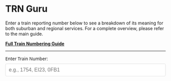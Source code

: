 # TRN Guru

Enter a train reporting number below to see a breakdown of its meaning for both suburban and regional services. For a complete overview, please refer to the main guide.

**[Full Train Numbering Guide](../../Train-Spotting/Train-Numbering-Guide.md)**

---


<div id="runguru-container">
    <div class="input-group">
        <label for="trainNumber">Enter Train Number:</label>
        <input type="text" id="trainNumber" placeholder="e.g., 1754, EI23, 0FB1" maxlength="6" autocomplete="off">
    </div>
    <div id="results" class="results"></div>
</div>

<style>
#runguru-container {
    max-width: 800px;
    margin: 0 auto;
    font-family: system-ui, -apple-system, sans-serif;
}

.input-group {
    margin-bottom: 16px;
}

label {
    display: block;
    margin-bottom: 6px;
    font-weight: 500;
}

input {
    width: 100%;
    padding: 10px;
    font-size: 16px;
    border: 1px solid #ddd;
    border-radius: 4px;
}

input:focus {
    outline: none;
    border-color: #007acc;
}

.results {
    display: none;
}

.results.show {
    display: block;
}

.result-section {
    border: 1px solid #e0e0e0;
    padding: 12px;
    margin-bottom: 12px;
    border-radius: 4px;
}

.result-section h2 {
    margin: 0 0 10px 0;
    font-size: 16px;
    color: #333;
}

.result-item {
    margin-bottom: 10px;
    padding: 6px;
    background: #f9f9f9;
    border-radius: 3px;
}

.result-item:last-child {
    margin-bottom: 0;
}

.char-label {
    font-weight: 600;
    margin-bottom: 3px;
    display: block;
}

.char-value {
    color: #555;
    line-height: 1.4;
}

.highlight {
    background: #e3f2fd;
    padding: 1px 3px;
    border-radius: 2px;
    font-family: monospace;
}

.error {
    background: #ffebee;
    color: #c62828;
    padding: 10px;
    border-radius: 4px;
    border-left: 4px solid #f44336;
}

.warning {
    background: #fff3e0;
    color: #ef6c00;
    padding: 6px;
    border-radius: 3px;
    margin-top: 6px;
    font-size: 14px;
}

.multiple-options {
    margin-top: 6px;
}

.option {
    padding: 3px 0;
    border-bottom: 1px dashed #ddd;
}

.option:last-child {
    border-bottom: none;
}

.option::before {
    content: "• ";
    color: #666;
}

.special-pattern {
    background: #e8f5e8;
    border-left: 4px solid #4caf50;
}

.train-number-display {
    text-align: center;
    font-size: 20px;
    font-weight: 700;
    color: #333;
    margin: 12px 0;
    font-family: monospace;
}
</style>

<script>
const trainData = {
  "seqElectric": {
    "firstChar": {
      "1": "6 car SMU in revenue service",
      "2": "6 car SMU non-revenue service",
      "A": "6 car IMU non-revenue service",
      "B": "3 car IMU non-revenue service",
      "C": "3 car SMU non-revenue service",
      "D": "NGR train in revenue service",
      "E": "NGR non-revenue service",
      "J": "3 car SMU in revenue service",
      "T": "6 car IMU in revenue service",
      "U": "3 car IMU in revenue service",
      "W": "Unknown. Possibly train equipped w/ L2 ETCS non-revenue service or test train",
      "X": "Train equipped w/ L2 ETCS in revenue service"
    },
    "secondChar": {
      "0": "Electric Train Balloon; Bowen Hills or electric Train Shed South via Roma Street; Mayne area",
      "1": "Dakabin - Caboolture",
      "4": "Yandina - Gympie North",
      "5": "Riverview - Ipswich",
      "6": "Thomas Street - Rosewood",
      "7": "Trinder Park - Beenleigh",
      "8": "Lota - Cleveland",
      "9": "Roma Street; ETS turnback via main lines",
      "A": "Bindha - Banyo Yard - Shorncliffe",
      "B": "Clayfield - Doomben / Pinkenba",
      "C": "Corinda via South Brisbane; From Corinda to Yeerongpilly",
      "D": "Milton - Redbank",
      "E": "Windsor - Ferny Grove",
      "F": "Various destinations as determined by Control (0-79 Brisbane District, 80-89 Rockhampton District, 90-99 Townsville District)",
      "G": "Ormeau - Varsity Lakes",
      "K": "Richlands - Springfield Central",
      "L": "Elimbah - Nambour",
      "M": "Electric Train Shed via Bowen Hills; Electric Balloon and suburban lines",
      "N": "Exhibition via Brisbane Central",
      "P": "International - Domestic (Airport)",
      "R": "Roma Street; Electric Train Shed South via Suburban Lines",
      "S": "South Brisbane - Park Road",
      "U": "Wulkuraka NGR Maintenance Facility",
      "V": "Dutton Park - Kuraby",
      "W": "Albion - Northgate",
      "X": "Exhibition Direct",
      "Y": "Virginia - Kippa-Ring",
      "Z": "Exhibition"
    },
    "thirdChar": {
      "0": "Standard running (all stations for suburban lines; all-day express patterns for interurban lines)",
      "1": "Standard running (all stations for suburban lines; all-day express patterns for interurban lines)",
      "2": "Standard running (all stations for suburban lines; all-day express patterns for interurban lines)",
      "3": "Standard running (all stations for suburban lines; all-day express patterns for interurban lines)",
      "4": "Standard running (all stations for suburban lines; all-day express patterns for interurban lines)",
      "5": "Standard running (all stations for suburban lines; all-day express patterns for interurban lines)",
      "6": "Standard running (all stations for suburban lines; all-day express patterns for interurban lines)",
      "7": "Standard running (all stations for suburban lines; all-day express patterns for interurban lines)",
      "8": "Standard running (all stations for suburban lines; all-day express patterns for interurban lines)",
      "9": "Standard running (all stations for suburban lines; all-day express patterns for interurban lines)",
      "T": "AM express running as per standard pattern (Ipswich, Rosewood, Cleveland only)",
      "U": "AM express running as per standard pattern (Ipswich, Rosewood, Cleveland only)",
      "V": "AM express running as per standard pattern (Ipswich, Rosewood, Cleveland only)",
      "X": "PM express running as per standard pattern (Ipswich, Rosewood, Cleveland only)",
      "Y": "PM express running as per standard pattern (Ipswich, Rosewood, Cleveland only)",
      "Z": "PM express running as per standard pattern (Ipswich, Rosewood, Cleveland only)",
      "M": "PM peak only; Short-finishing PM peak services (Cleveland, Beenleigh lines)",
      "N": "PM peak only; Short-finishing PM peak services (Cleveland, Beenleigh lines)",
      "P": "School train (may be cancelled during school holidays)",
      "A": "Continuation of numerals (10th position)",
      "B": "Continuation of numerals (11th position)",
      "C": "Continuation of numerals (12th position)"
    },
    "fourthChar": {
      "even": "Service concludes travelling in the 'Up' direction",
      "odd": "Service concludes travelling in the 'Down' direction"
    },
    "specialPatterns": {
      "xDYn": "Via South Brisbane to Darra",
      "x5Yn": "Via South Brisbane to Ipswich",
      "xxTn": "Extra service for special events etc.",
      "xFXn": "Exhibition Circular Services"
    }
  },
  "regional": {
    "firstChar": {
      "0": "Diesel-hauled Infrastructure Work Train",
      "3": "Diesel-hauled passenger train (max 80km/h)",
      "4": "Diesel-hauled empty coaches",
      "5": "Railmotor in revenue service",
      "6": "Diesel-hauled freight train (max 80km/h)",
      "7": "Diesel-hauled freight train (max 60km/h)",
      "8": "Diesel-hauled freight train (max 100km/h)",
      "9": "Aurizon Diesel-hauled coal or mineral train",
      "A": "Electric-hauled passenger train (max 100km/h)",
      "B": ["BMA Over-Length Electric-hauled coal or mineral train", "Electric-hauled empty coaches"],
      "C": ["Electric-hauled freight train (max 80km/h)", "Pacific National Over-Length Electric-hauled coal or mineral train"],
      "D": "Electric-hauled freight train (max 60km/h)",
      "E": "Aurizon Electric-hauled coal or mineral train",
      "F": "Electric-hauled freight train (max 100km/h)",
      "G": "Electric light engine",
      "H": "Electric-hauled departmental/test train",
      "J": "JMA Rail Electric-hauled coal or mineral train",
      "K": "Standard Gauge train",
      "L": "Diesel light engine(s)",
      "M": ["Pacific National Diesel-hauled coal or mineral train", "Steam-hauled passenger train"],
      "N": "Non-revenue railmotor",
      "P": "Diesel-hauled passenger train (max 100km/h)",
      "Q": "Electric Tilt Train (empty or revenue service)",
      "R": ["Pacific National Over-Length Diesel-hauled coal or mineral train", "Steam light engine or empty cars"],
      "S": "Diesel yard shunt engine",
      "T": "Aurizon Over-Length Electric-hauled coal or mineral train",
      "U": "Pacific National Diesel-hauled coal or mineral train",
      "V": "Diesel Tilt Train (empty or revenue service)",
      "Y": "Freight hauled by a 2800 class locomotive",
      "Z": "On-track Machine / Hirail Vehicle"
    },
    "secondChar": {
      "coalMineral": {
        "1": "Saraji mine (Mackay Coal System)",
        "2": "Goonyella (Mackay Coal System)",
        "3": "Peak Downs (Mackay Coal System)",
        "4": "Norwich Park (Mackay Coal System)",
        "5": "German Creek (Mackay Coal System)",
        "6": "Oaky Creek (Mackay Coal System)",
        "7": "Blair Athol (Mackay Coal System)",
        "8": "Riverside (Mackay Coal System)",
        "9": "North Goonyella (Mackay Coal System)",
        "A": "Abbott Point (Bowen Coal System)",
        "B": ["Curragh (Gladstone)", "Box Flat (Brisbane)", "Sonoma Mine (Newlands)"],
        "C": "Yongala (Gladstone Coal System)",
        "D": "Callemondah (Gladstone Coal System)",
        "E": ["East End (Gladstone Limestone)", "Ensham (Gladstone)", "Ebenezer (Brisbane)"],
        "F": "Golding (Gladstone Coal System)",
        "G": "Hay Point (Mackay Coal System)",
        "H": "Boorgoon (Gladstone Coal System)",
        "I": "Boonal (Gladstone Coal System)",
        "J": "Jilalan (Mackay Coal System)",
        "K": "Kinrola (Gladstone Coal System)",
        "L": ["Fishermans Landing (Gladstone Limestone)", "Laleham (Gladstone)", "Lake Vermont (Goonyella)"],
        "M": "Gregory (Gladstone Coal System)",
        "N": ["Newlands (Bowen Coal System)", "Koorilgah (Gladstone Coal System)"],
        "P": ["Barney Point (Gladstone)", "Pring (Bowen Coal System)"],
        "Q": "Moura Mine (Gladstone Coal System)",
        "R": ["Callide Coalfields (Gladstone)", "Collinsville (Bowen)", "Burton (Mackay)"],
        "S": ["McNaughton (Bowen)", "Boundary Hill/Callide to QAL (Gladstone)", "Boorgoon to Stanwell (Gladstone)"],
        "T": ["Stuart-Calcium (Limestone)", "Moranbah North (Mackay Coal System)"],
        "V": "Dalrymple Bay (Mackay Coal System)",
        "W": ["Boundary Hill (Gladstone)", "Coppabella (Mackay)", "MacArthur (Mackay)"],
        "Y": "Gordonstone (Gladstone Coal System)",
        "Z": ["Gladstone Powerhouse (Gladstone)", "Mackay Harbour"]
      },
      "majorLocations": {
        "0": "Bowen Hills/Mayne Area",
        "2": "Townsville",
        "3": "Rockhampton",
        "4": "Gympie North",
        "5": "Beyond Darra to Grandchester (except Rosewood EMU services)",
        "6": "Beyond Grandchester to Toowoomba",
        "7": "Moolabin/Clapham/Acacia Ridge (Freight)",
        "8": "Fisherman Islands (Freight)",
        "9": "Roma Street",
        "A": ["Clermont", "Forsayth"],
        "B": "Clermont",
        "C": "Cairns",
        "D": ["Proserpine", "Dalby"],
        "E": ["Cloncurry", "Emerald", "Warwick"],
        "F": "Various destinations as determined by Control",
        "G": ["Gladstone", "From Maryborough to Monto", "Glenmorgan"],
        "H": ["Dirranbandi", "Hughenden"],
        "J": ["Bundaberg", "Jandowae"],
        "K": ["Kingaroy", "Kuranda"],
        "L": ["Cobarra", "Wandoan"],
        "M": ["Mount Isa", "Mareeba", "Maryborough", "From Gladstone to Monto"],
        "P": ["Saint Lawrence", "Milmerran", "Springsure"],
        "Q": ["Bowen", "Quilpie"],
        "R": ["Roma", "Gracemere"],
        "S": ["Sarina", "Charleville"],
        "T": ["Theodore", "Phosphate Hill"],
        "U": ["Mackay", "Rolleston"],
        "V": ["Cunnamulla", "Biloela"],
        "W": ["Wallangarra", "Beyond Emerald to Winton", "From Hughenden to Winton"],
        "Y": ["Yaraka", "Chinchilla", "Yeppoon"]
      }
    },
    "thirdChar": {
      "pacificNational": {
        "P": "Signifies a freight train operated by Pacific National"
      },
      "livestock": {
        "N": "Northern Division",
        "C": "Central Division",
        "S": "Southern Division"
      },
      "workTrains": {
        "B": "Ballast",
        "C": "Concrete Sleepers",
        "P": "Pantograph test train",
        "R": "Railset",
        "S": "Spoil/Sleepers",
        "T": "Test Engine/Train",
        "W": "Wiring Train"
      },
      "gladstoneBoonal": {
        "I": "Jellinbah coal",
        "Y": "Yarrabee coal"
      },
      "rockhampton": {
        "R": "Livestock trains from Gracemere to Rockhampton"
      }
    },
    "fourthChar": {
      "even": "Service concludes travelling in the 'Up' direction",
      "odd": "Service concludes travelling in the 'Down' direction",
      "exceptions": [
        "For trains with 2nd character 'F' (Various Destinations), the 4th character's parity does not necessarily indicate direction",
        "Freight trains entering Brisbane Suburban Area retain their original train number and directional digit, even if their direction changes"
      ]
    }
  }
};

const trainNumberInput = document.getElementById('trainNumber');
const resultsDiv = document.getElementById('results');

let currentURL = new URL(location.href);
if(currentURL.searchParams.has('trainNumber')) {
    const paramTrainNumber = currentURL.searchParams.get('trainNumber').trim().toUpperCase();
    if(paramTrainNumber.length >= 3) {
        trainNumberInput.value = paramTrainNumber;
        decodeTrainNumber(paramTrainNumber);
    }
}

trainNumberInput.addEventListener('input', (e) => {
    const trainNumber = e.target.value.trim().toUpperCase();
    if (trainNumber.length >= 3) {
        decodeTrainNumber(trainNumber);
    } else {
        resultsDiv.classList.remove('show');
        resultsDiv.innerHTML = '';
    }
});

function decodeTrainNumber(trainNumber) {
    resultsDiv.innerHTML = '';

    const char1 = trainNumber[0];
    const char2 = trainNumber[1];
    const char3 = trainNumber[2];
    const char4 = trainNumber[3];

    let html = `<div class="train-number-display">${trainNumber}</div>`;

    // Check if it's SEQ Electric or Regional
    const isSeqElectric = trainData.seqElectric.firstChar[char1] !== undefined;
    const isRegional = trainData.regional.firstChar[char1] !== undefined;

    if (!isSeqElectric && !isRegional) {
        html += '<div class="error">Invalid train number. First character not recognized.</div>';
        resultsDiv.innerHTML = html;
        resultsDiv.classList.add('show');
        return;
    }

    // Decode SEQ Electric
    if (isSeqElectric) {
        html += decodeSeqElectric(trainNumber, char1, char2, char3, char4);
    }

    // Decode Regional
    if (isRegional) {
        html += decodeRegional(trainNumber, char1, char2, char3, char4);
    }

    resultsDiv.innerHTML = html;
    resultsDiv.classList.add('show');
}

function decodeSeqElectric(trainNumber, char1, char2, char3, char4) {
    let html = '<div class="result-section">';
    html += '<h2>SEQ Electric Service</h2>';

    // First character
    const firstCharDesc = trainData.seqElectric.firstChar[char1];
    if (firstCharDesc) {
        html += `<div class="result-item">
            <span class="char-label">1st Character <span class="highlight">${char1}</span> - Rollingstock Type:</span>
            <div class="char-value">${firstCharDesc}</div>
        </div>`;
    }

    // Second character
    const secondCharDesc = trainData.seqElectric.secondChar[char2];
    if (secondCharDesc) {
        html += `<div class="result-item">
            <span class="char-label">2nd Character <span class="highlight">${char2}</span> - Destination Range:</span>
            <div class="char-value">${secondCharDesc}</div>
        </div>`;
    } else if (char2) {
        html += `<div class="result-item">
            <span class="char-label">2nd Character <span class="highlight">${char2}</span>:</span>
            <div class="char-value">Unknown destination range</div>
        </div>`;
    }

    // Third character
    if (char3) {
        const thirdCharDesc = trainData.seqElectric.thirdChar[char3];
        if (thirdCharDesc) {
            html += `<div class="result-item">
                <span class="char-label">3rd Character <span class="highlight">${char3}</span> - Running Pattern:</span>
                <div class="char-value">${thirdCharDesc}</div>
            </div>`;
        } else {
            html += `<div class="result-item">
                <span class="char-label">3rd Character <span class="highlight">${char3}</span>:</span>
                <div class="char-value">Unknown running pattern</div>
            </div>`;
        }
    }

    // Fourth character (direction)
    if (char4) {
        const isEven = !isNaN(char4) && parseInt(char4) % 2 === 0;
        const direction = isEven ? trainData.seqElectric.fourthChar.even : trainData.seqElectric.fourthChar.odd;
        html += `<div class="result-item">
            <span class="char-label">4th Character <span class="highlight">${char4}</span> - Direction:</span>
            <div class="char-value">${direction}</div>
        </div>`;
    }

    // Check for special patterns
    const pattern = char2 + char3;
    for (const [key, value] of Object.entries(trainData.seqElectric.specialPatterns)) {
        const patternRegex = key.replace(/x/g, '.').replace(/n/g, '\\d');
        if (new RegExp(patternRegex).test(trainNumber)) {
            html += `<div class="result-item special-pattern">
                <span class="char-label">🌟 Special Pattern Detected:</span>
                <div class="char-value">${value}</div>
            </div>`;
        }
    }

    html += '</div>';
    return html;
}

function decodeRegional(trainNumber, char1, char2, char3, char4) {
    let html = '<div class="result-section">';
    html += '<h2>Regional Service</h2>';

    // First character
    const firstCharDesc = trainData.regional.firstChar[char1];
    if (firstCharDesc) {
        html += `<div class="result-item">
            <span class="char-label">1st Character <span class="highlight">${char1}</span> - Train Type:</span>
            <div class="char-value">`;
        
        if (Array.isArray(firstCharDesc)) {
            html += '<div class="multiple-options">';
            firstCharDesc.forEach(desc => {
                html += `<div class="option">${desc}</div>`;
            });
            html += '</div>';
        } else {
            html += firstCharDesc;
        }
        html += `</div></div>`;
    }

    // Second character (complex - check both coal/mineral and major locations)
    if (char2) {
        html += `<div class="result-item">
            <span class="char-label">2nd Character <span class="highlight">${char2}</span> - Destination/Area:</span>
            <div class="char-value">`;
        
        const coalMineral = trainData.regional.secondChar.coalMineral[char2];
        const majorLocation = trainData.regional.secondChar.majorLocations[char2];
        
        if (coalMineral || majorLocation) {
            html += '<div class="multiple-options">';
            
            if (coalMineral) {
                if (Array.isArray(coalMineral)) {
                    coalMineral.forEach(desc => {
                        html += `<div class="option">${desc}</div>`;
                    });
                } else {
                    html += `<div class="option">${coalMineral}</div>`;
                }
            }
            
            if (majorLocation) {
                if (Array.isArray(majorLocation)) {
                    majorLocation.forEach(desc => {
                        html += `<div class="option">${desc}</div>`;
                    });
                } else {
                    html += `<div class="option">${majorLocation}</div>`;
                }
            }
            
            html += '</div>';
        } else {
            html += 'Unknown destination/area';
        }
        html += `</div></div>`;
    }

    // Third character (special meanings)
    if (char3) {
        let thirdCharMeanings = [];
        
        // Check Pacific National
        if (trainData.regional.thirdChar.pacificNational[char3]) {
            thirdCharMeanings.push(trainData.regional.thirdChar.pacificNational[char3]);
        }
        
        // Check Livestock
        if (trainData.regional.thirdChar.livestock[char3]) {
            thirdCharMeanings.push('Livestock - ' + trainData.regional.thirdChar.livestock[char3]);
        }
        
        // Check Work Trains (if char1 is 0 and char2 is F)
        if (char1 === '0' && char2 === 'F' && trainData.regional.thirdChar.workTrains[char3]) {
            thirdCharMeanings.push(trainData.regional.thirdChar.workTrains[char3]);
        }
        
        // Check Gladstone Boonal (if char2 is I)
        if (char2 === 'I' && trainData.regional.thirdChar.gladstoneBoonal[char3]) {
            thirdCharMeanings.push(trainData.regional.thirdChar.gladstoneBoonal[char3]);
        }
        
        // Check Rockhampton
        if (trainData.regional.thirdChar.rockhampton[char3]) {
            thirdCharMeanings.push(trainData.regional.thirdChar.rockhampton[char3]);
        }

        if (thirdCharMeanings.length > 0) {
            html += `<div class="result-item">
                <span class="char-label">3rd Character <span class="highlight">${char3}</span> - Special Designation:</span>
                <div class="char-value">`;
            thirdCharMeanings.forEach(meaning => {
                html += `<div class="option">${meaning}</div>`;
            });
            html += `</div></div>`;
        } else if (isNaN(char3)) {
            html += `<div class="result-item">
                <span class="char-label">3rd Character <span class="highlight">${char3}</span>:</span>
                <div class="char-value">Part of train ID (locally agreed-upon character)</div>
            </div>`;
        } else {
            html += `<div class="result-item">
                <span class="char-label">3rd Character <span class="highlight">${char3}</span>:</span>
                <div class="char-value">Part of train ID</div>
            </div>`;
        }
    }

    // Fourth character (direction)
    if (char4) {
        const isEven = !isNaN(char4) && parseInt(char4) % 2 === 0;
        const direction = isEven ? trainData.regional.fourthChar.even : trainData.regional.fourthChar.odd;
        html += `<div class="result-item">
            <span class="char-label">4th Character <span class="highlight">${char4}</span> - Direction:</span>
            <div class="char-value">${direction}</div>
        </div>`;
        
        // Add exceptions warning if applicable
        if (char2 === 'F' || (char1 >= '6' && char1 <= '9')) {
            html += `<div class="warning">
                ⚠️ ${trainData.regional.fourthChar.exceptions.join(' ')}
            </div>`;
        }
    }

    html += '</div>';
    return html;
}
</script>